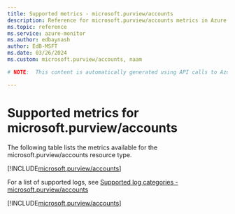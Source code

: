```yaml
---
title: Supported metrics - microsoft.purview/accounts
description: Reference for microsoft.purview/accounts metrics in Azure Monitor.
ms.topic: reference
ms.service: azure-monitor
ms.author: edbaynash
author: EdB-MSFT
ms.date: 03/26/2024
ms.custom: microsoft.purview/accounts, naam

# NOTE:  This content is automatically generated using API calls to Azure. Any edits made on these files will be overwritten in the next run of the script. 

---
```


  
# Supported metrics for microsoft.purview/accounts
  
The following table lists the metrics available for the microsoft.purview/accounts resource type.  
  
  
[!INCLUDE[microsoft.purview/accounts](./includes/metrics-headings-include.md)]  
  
  
  
For a list of supported logs, see [Supported log categories - microsoft.purview/accounts](../supported-logs/microsoft-purview-accounts-logs.md)  
  
 

[!INCLUDE[microsoft.purview/accounts](./includes/microsoft-purview-accounts-metrics-include.md)]
